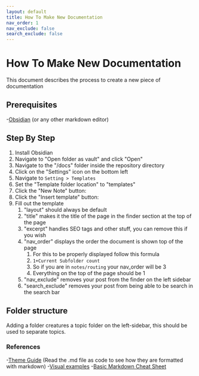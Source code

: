 ```yaml
---
layout: default
title: How To Make New Documentation
nav_order: 1
nav_exclude: false
search_exclude: false
---
```

# How To Make New Documentation

This document describes the process to create a new piece of documentation

## Prerequisites

-[Obsidian](https://obsidian.md/) (or any other markdown editor)

## Step By Step

1. Install Obsidian
2. Navigate to "Open folder as vault" and click "Open"
3. Navigate to the "/docs" folder inside the repository directory
4. Click on the "Settings" icon on the bottom left
5. Navigate to `Setting > Templates`
6. Set the "Template folder location" to "templates"
7. Click the "New Note" button:
8. Click the "Insert template" button:
9. Fill out the template
	1. "layout" should always be default
	2. "title" makes it the title of the page in the finder section at the top of the page
	3. "excerpt" handles SEO tags and other stuff, you can remove this if you wish
	4. "nav_order" displays the order the document is shown top of the page
		1. For this to be properly displayed follow this formula
		2. `1+Current Subfolder count` 
		3. So if you are in `notes/routing` your nav_order will be 3
		4. Everything on the top of the page should be 1
	5. "nav_exclude" removes your post from the finder on the left sidebar
	6. "search_exclude" removes your post from being able to be search in the search bar

## Folder structure

Adding a folder creatures a topic folder on the left-sidebar, this should be used to separate topics.

### References

-[Theme Guide](https://github.com/JV-conseil/jekyll-theme-read-the-docs) (Read the .md file as code to see how they are formatted with markdown)
-[Visual examples](https://jv-conseil.github.io/jekyll-theme-read-the-docs/)
-[Basic Markdown Cheat Sheet](https://www.markdownguide.org/cheat-sheet/)